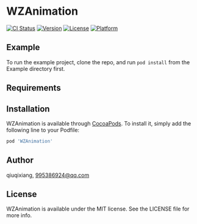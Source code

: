 # WZAnimation

[![CI Status](https://img.shields.io/travis/qiuqixiang/WZAnimation.svg?style=flat)](https://travis-ci.org/qiuqixiang/WZAnimation)
[![Version](https://img.shields.io/cocoapods/v/WZAnimation.svg?style=flat)](https://cocoapods.org/pods/WZAnimation)
[![License](https://img.shields.io/cocoapods/l/WZAnimation.svg?style=flat)](https://cocoapods.org/pods/WZAnimation)
[![Platform](https://img.shields.io/cocoapods/p/WZAnimation.svg?style=flat)](https://cocoapods.org/pods/WZAnimation)

## Example

To run the example project, clone the repo, and run `pod install` from the Example directory first.

## Requirements

## Installation

WZAnimation is available through [CocoaPods](https://cocoapods.org). To install
it, simply add the following line to your Podfile:

```ruby
pod 'WZAnimation'
```

## Author

qiuqixiang, 995386924@qq.com

## License

WZAnimation is available under the MIT license. See the LICENSE file for more info.
